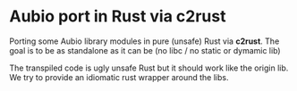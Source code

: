 # Aubio port in Rust via c2rust

Porting some Aubio library modules in pure (unsafe) Rust via __c2rust__.
The goal is to be as standalone as it can be (no libc / no static or dymamic lib)

The transpiled code is ugly unsafe Rust but it should work like the origin lib.
We try to provide an idiomatic rust wrapper around the libs.